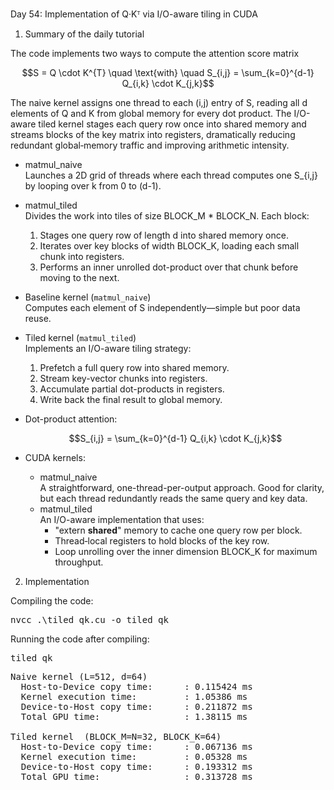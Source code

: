 Day 54: Implementation of Q·Kᵀ via I/O-aware tiling in CUDA

1) Summary of the daily tutorial

The code implements two ways to compute the attention score matrix  

```math
S = Q \cdot K^{T} \quad \text{with} \quad S_{i,j} = \sum_{k=0}^{d-1} Q_{i,k} \cdot K_{j,k}
```

The naive kernel assigns one thread to each (i,j) entry of S, reading all d elements of Q and K from global memory for every dot product. The I/O-aware tiled kernel stages each query row once into shared memory and streams blocks of the key matrix into registers, dramatically reducing redundant global‐memory traffic and improving arithmetic intensity.

  - matmul_naive  
    Launches a 2D grid of threads where each thread computes one S_{i,j} by looping over k from 0 to (d-1).  
  - matmul_tiled  
    Divides the work into tiles of size BLOCK_M * BLOCK_N. Each block:
      1. Stages one query row of length d into shared memory once.
      2. Iterates over key blocks of width BLOCK_K, loading each small chunk into registers.
      3. Performs an inner unrolled dot-product over that chunk before moving to the next.

  - Baseline kernel (`matmul_naive`)  
    Computes each element of S independently—simple but poor data reuse.
  - Tiled kernel (`matmul_tiled`)  
    Implements an I/O-aware tiling strategy:
    1. Prefetch a full query row into shared memory.
    2. Stream key-vector chunks into registers.
    3. Accumulate partial dot-products in registers.
    4. Write back the final result to global memory.

- Dot-product attention:

  ```math
  S_{i,j} = \sum_{k=0}^{d-1} Q_{i,k} \cdot K_{j,k}
  ```

- CUDA kernels:
  - matmul_naive  
    A straightforward, one-thread-per-output approach. Good for clarity, but each thread redundantly reads the same query and key data.
  - matmul_tiled  
    An I/O-aware implementation that uses:
    - "extern __shared__" memory to cache one query row per block.
    - Thread‐local registers to hold blocks of the key row.
    - Loop unrolling over the inner dimension BLOCK_K for maximum throughput.

2) Implementation

Compiling the code:

<pre>nvcc .\tiled_qk.cu -o tiled_qk</pre>

Running the code after compiling:

<pre>tiled_qk</pre>

<pre>Naive kernel (L=512, d=64)
  Host-to-Device copy time:      : 0.115424 ms
  Kernel execution time:         : 1.05386 ms
  Device-to-Host copy time:      : 0.211872 ms
  Total GPU time:                : 1.38115 ms

Tiled kernel  (BLOCK_M=N=32, BLOCK_K=64)
  Host-to-Device copy time:      : 0.067136 ms
  Kernel execution time:         : 0.05328 ms
  Device-to-Host copy time:      : 0.193312 ms
  Total GPU time:                : 0.313728 ms</pre>